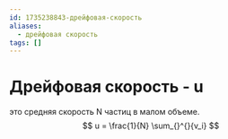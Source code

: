 ```yaml
---
id: 1735238843-дрейфовая-скорость
aliases:
  - дрейфовая скорость
tags: []
---
```


# Дрейфовая скорость - u
это средняя скорость N частиц в малом объеме.
$$
u = \frac{1}{N} \sum_{}^{}{v_i}
$$
